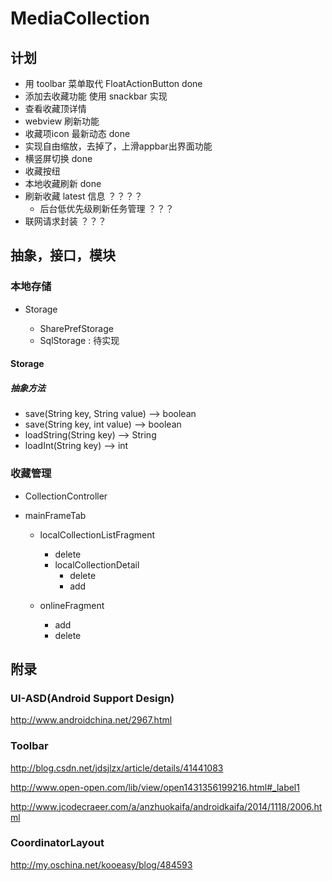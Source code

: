 # MediaCollection
## 计划
+ 用 toolbar 菜单取代 FloatActionButton done
+ 添加去收藏功能  使用 snackbar 实现
+ 查看收藏顶详情
+ webview 刷新功能
+ 收藏项icon 最新动态 done
+ 实现自由缩放，去掉了，上滑appbar出界面功能
+ 横竖屏切换  done
+ 收藏按纽
+ 本地收藏刷新  done
+ 刷新收藏 latest 信息  ？？？？
    + 后台低优先级刷新任务管理  ？？？
+ 联网请求封装  ？？？




## 抽象，接口，模块
### 本地存储
+ Storage<abstract>
    + SharePrefStorage<implimentation>
    + SqlStorage : 待实现


#### Storage
##### 抽象方法
+ save(String key, String value) --> boolean
+ save(String key, int value) --> boolean
+ loadString(String key) --> String
+ loadInt(String key) --> int


### 收藏管理
+ CollectionController

+ mainFrameTab
    + localCollectionListFragment
        + delete
        + localCollectionDetail
            + delete
            + add

    + onlineFragment
        + add
        + delete




## 附录

### UI-ASD(Android Support Design)
http://www.androidchina.net/2967.html


### Toolbar
http://blog.csdn.net/jdsjlzx/article/details/41441083

http://www.open-open.com/lib/view/open1431356199216.html#_label1

http://www.jcodecraeer.com/a/anzhuokaifa/androidkaifa/2014/1118/2006.html

### CoordinatorLayout
http://my.oschina.net/kooeasy/blog/484593